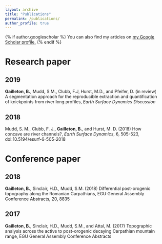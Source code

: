 ```yaml
---
layout: archive
title: "Publications"
permalink: /publications/
author_profile: true
---
```


{% if author.googlescholar %}
  You can also find my articles on <u><a href="{{author.googlescholar}}">my Google Scholar profile</a>.</u>
{% endif %}

# Research paper

## 2019

**Gailleton, B.**, Mudd, S.M., Clubb, F.J, Hurst, M.D., and Pfeifer, D. (in review) A segmentation approach for the reproducible extraction and quantification of knickpoints from river long profiles, _Earth Surface Dynamics Discussion_

## 2018

Mudd, S. M., Clubb, F. J., **Gailleton, B.**, and Hurst, M. D. (2018) How concave are river channels?, _Earth Surface Dynamics_, 6, 505-523, doi:10.5194/esurf-6-505-2018

# Conference paper

## 2018

**Gailleton, B.**, Sinclair, H.D., Mudd, S.M. (2018) Differential post-orogenic topography along the Romanian Carpathians, EGU General Assembly Conference Abstracts, 20, 8835 

## 2017

**Gailleton, B.**, Sinclair, H.D., Mudd, S.M., and Attal, M. (2017) Topographic analysis across the active to post-orogenic decaying Carpathian mountain range, EGU General Assembly Conference Abstracts